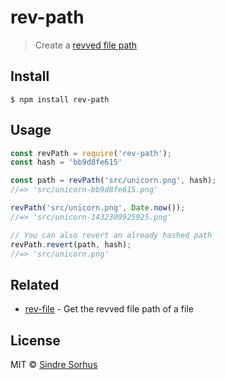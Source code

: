 # rev-path

> Create a [revved file path](http://blog.risingstack.com/automatic-cache-busting-for-your-css/)


## Install

```
$ npm install rev-path
```


## Usage

```js
const revPath = require('rev-path');
const hash = 'bb9d8fe615'

const path = revPath('src/unicorn.png', hash);
//=> 'src/unicorn-bb9d8fe615.png'

revPath('src/unicorn.png', Date.now());
//=> 'src/unicorn-1432309925925.png'

// You can also revert an already hashed path
revPath.revert(path, hash);
//=> 'src/unicorn.png'
```


## Related

- [rev-file](https://github.com/sindresorhus/rev-file) - Get the revved file path of a file


## License

MIT © [Sindre Sorhus](https://sindresorhus.com)
